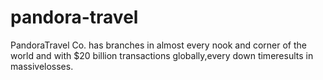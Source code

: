 # pandora-travel

PandoraTravel Co. has branches in almost every nook and corner of the world and with $20 billion transactions globally,every down timeresults in massivelosses.
